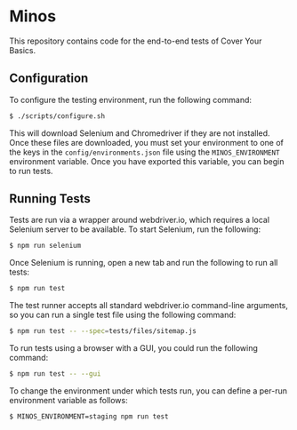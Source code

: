 # Minos

This repository contains code for the end-to-end tests of Cover Your Basics.

## Configuration

To configure the testing environment, run the following command:

```bash
$ ./scripts/configure.sh
```

This will download Selenium and Chromedriver if they are not installed.  Once
these files are downloaded, you must set your environment to one of the keys in
the `config/environments.json` file using the `MINOS_ENVIRONMENT` environment
variable.  Once you have exported this variable, you can begin to run tests.

## Running Tests

Tests are run via a wrapper around webdriver.io, which requires a local Selenium
server to be available.  To start Selenium, run the following:

```bash
$ npm run selenium
```

Once Selenium is running, open a new tab and run the following to run all tests:

```bash
$ npm run test
```

The test runner accepts all standard webdriver.io command-line arguments, so you
can run a single test file using the following command:

```bash
$ npm run test -- --spec=tests/files/sitemap.js
```

To run tests using a browser with a GUI, you could run the following command:

```bash
$ npm run test -- --gui
```

To change the environment under which tests run, you can define a per-run
environment variable as follows:

```bash
$ MINOS_ENVIRONMENT=staging npm run test
```
